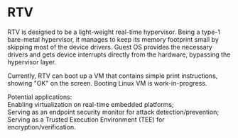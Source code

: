 # RTV
RTV is designed to be a light-weight real-time hypervisor. Being a type-1
bare-metal hypervisor, it manages to keep its memory footprint small by
skipping most of the device drivers. Guest OS provides the necessary drivers
and gets device interrupts directly from the hardware, bypassing the
hypervisor layer.

Currently, RTV can boot up a VM that contains simple print instructions,
showing "OK" on the screen. Booting Linux VM is work-in-progress.

Potential applications:  
Enabling virtualization on real-time embedded platforms;  
Serving as an endpoint security monitor for attack detection/prevention;  
Serving as a Trusted Execution Environment (TEE) for encryption/verification.
